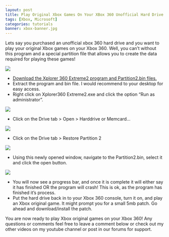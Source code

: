 ```yaml
---
layout: post
title: Play Original Xbox Games On Your XBox 360 Unofficial Hard Drive
tags: [Xbox, Microsoft]
categories: tutorials
banner: xbox-banner.jpg
---
```


Lets say you purchased an unofficial xbox 360 hard drive and you want to play your original Xbox games on your Xbox 360. Well, you can’t without this program and a special partition file that allows you to create the data required for playing these games!

<div class='video'>
<a href='https://www.youtube.com/watch?v=-vbL73sQ88U' title='Click here to watch the video!' target='_BLANK'><i class="svg-icon youtube"></i><div class="play"></div><img src="https://img.youtube.com/vi/-vbL73sQ88U/0.jpg" /></a>
</div>

- [Download the Xplorer 360 Extreme2 program and Partition2.bin files.](https://drive.google.com/open?id=0B4YtK9YXaHvQdzV0aUJ5MEhWRUE)
- Extract the program and bin file. I would recommend to your desktop for easy access.
- Right click on Xplorer360 Extreme2.exe and click the option “Run as administrator”.

![](https://res.cloudinary.com/hjrt4qzgi/image/upload/v1/images/projects/599b221c83acf_ss.jpg)

- Click on the Drive tab > Open > Harddrive or Memcard…

![](https://res.cloudinary.com/hjrt4qzgi/image/upload/v1/images/projects/599b22394d902_ss.jpg)

- Click on the Drive tab > Restore Partition 2

![](https://res.cloudinary.com/hjrt4qzgi/image/upload/v1/images/projects/599b224980e2a_ss.jpg)

- Using this newly opened window, navigate to the Partition2.bin, select it and click the open button.

![](https://res.cloudinary.com/hjrt4qzgi/image/upload/v1/images/projects/599b2257ad421_ss.jpg)

- You will now see a progress bar, and once it is complete it will either say it has finished OR the program will crash! This is ok, as the program has finished it’s process.
- Put the hard drive back in to your Xbox 360 console, turn it on, and play an Xbox original game. It might prompt you for a small 5mb patch. Go ahead and download/install the patch.

You are now ready to play Xbox original games on your Xbox 360! Any questions or comments feel free to leave a comment below or check out my other videos on my youtube channel or post in our forums for support.
